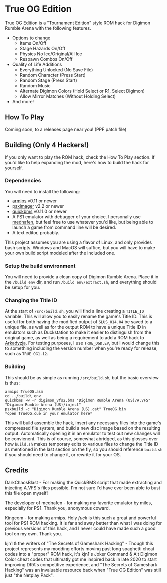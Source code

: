 # True OG Edition

True OG Edition is a "Tournament Edition" style ROM hack for Digimon Rumble Arena with the following features.

- Options to change
  - Items On/Off
  - Stage Hazards On/Off
  - Physics No Ice/Original/All Ice
  - Respawn Combos On/Off
- Quality of Life Additions
  - Everything Unlocked (No Save File)
  - Random Character (Press Start)
  - Random Stage (Press Start)
  - Random Music
  - Alternate Digimon Colors (Hold Select or R1, Select Digimon)
  - Allow Mirror Matches (Without Holding Select)
- And more!

## How To Play

Coming soon, to a releases page near you! (PPF patch file)

## Building (Only 4 Hackers!)

If you only want to play the ROM hack, check the How To Play section. If you'd like to help expanding the mod, here's how to build the hack for yourself.

### Dependencies

You will need to install the following:

- [armips](https://github.com/Kingcom/armips) v0.11 or newer
- [psximager](https://github.com/cebix/psximager) v2.2 or newer
- [quickbms](https://aluigi.altervista.org/quickbms.htm) v0.11.0 or newer
- A PS1 emulator with debugger of your choice. I personally use [mednafen](https://mednafen.github.io/), but feel free to use whatever you'd like, but being able to launch a game from command line will be desired.
- A text editor, probably.

This project assumes you are using a flavor of Linux, and only provides bash scripts. Windows and MacOS will suffice, but you will have to make your own build script modeled after the included one.

### Setup the build environment

You will need to provide a clean copy of Digimon Rumble Arena. Place it in the `/build env` dir, and run `/build env/extract.sh`, and everything should be setup for you.

### Changing the Title ID

At the start of `/src/build.sh`, you will find a line creating a `TITLE_ID` variable. This will allow you to easily rename the game's Title ID. This is useful for both having the modified output of `SLUS_014.04` be saved to a unique file, as well as for the output ROM to have a unique Title ID in emulators such as Duckstation to make it easier to distinguish from the original game, as well as being a requirement to add a ROM hack to [Arkadyzja](https://arkadyzja.honmaru.pl/). For testing purposes, I use `TRUE_OGD.EV`, but I would change this to something including the version number when you're ready for release, such as `TRUE_OG1.12`.

### Building

This should be as simple as running `/src/build.sh`, but the basic overview is thus:

```
armips TrueOG.asm
cd ../build\ env
quickbms -w -r digimon_vfs2.bms "Digimon Rumble Arena (US)/A.VFS" "Digimon Rumble Arena (US)/inject"
psxbuild -c "Digimon Rumble Arena (US).cat" TrueOG.bin
*open TrueOG.cue in your emulator here*
```

This will build assemble the hack, insert any necessary files into the game's compressed file system, and build a new disc image based on the resulting output. Automatically opening it in an emulator to test out new changes will be convienent. This is of course, somewhat abridged, as this glosses over how `build.sh` makes temporary edits to various files to change the Title ID as mentioned in the last section on the fly, so you should reference `build.sh` if you should need to change it, or rewrite it for your OS.

## Credits

DarkChaosBlast - For making the QuickBMS script that made extracting and injecting A.VFS's files possible. I'm not sure I'd have ever been able to bust this file open myself!

The developer of mednafen - for making my favorite emulator by miles, especially for PS1. Thank you, anonymous coward.

Kingcom - for making armips. Holy *fuck* is this such a great and powerful tool for PS1 ROM hacking. It is far and away better than what I was doing for previous versions of this hack, and I never could have made such a good tool on my own. Thank you.

kjn1 & the writers of "The Secrets of Gameshark Hacking" - Though this project represents my modding efforts moving past long spaghetti cheat codes into a "proper" ROM hack, it's kjn1's Joker Command & Alt Digimon Color cheat codes that ultimatly got me inspired back in late 2020 to start improving DRA's competitive experience, and "The Secrets of Gameshark Hacking" was an invaluable resource back when "True OG Edition" was still just "the Netplay Pack".
